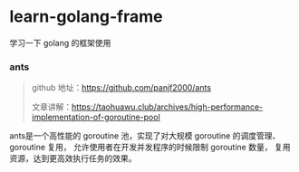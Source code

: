 # learn-golang-frame
学习一下 golang 的框架使用

### ants

> github 地址：https://github.com/panjf2000/ants
> 
> 文章讲解：https://taohuawu.club/archives/high-performance-implementation-of-goroutine-pool

ants是一个高性能的 goroutine 池，实现了对大规模 goroutine 的调度管理、goroutine 复用，
允许使用者在开发并发程序的时候限制 goroutine 数量， 复用资源，达到更高效执行任务的效果。